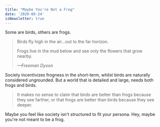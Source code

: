 ```yaml
---
title: "Maybe You're Not a Frog"
date: '2020-09-24'
isNewsletter: true
---
```


Some are birds, others are frogs.

> Birds fly high in the air...out to the far horizon.
>
> Frogs live in the mud below and see only the flowers that grow nearby.
>
> <cite>—Freeman Dyson</cite>

Society incentivizes frogness in the short-term, whilst birds are naturally considered ungrounded. But a world that is detailed and large, needs both frogs and birds.

> It makes no sense to claim that birds are better than frogs because they see farther, or that frogs are better than birds because they see deeper.

Maybe you feel like society isn't structured to fit your persona. Hey, maybe you're not meant to be a frog.
